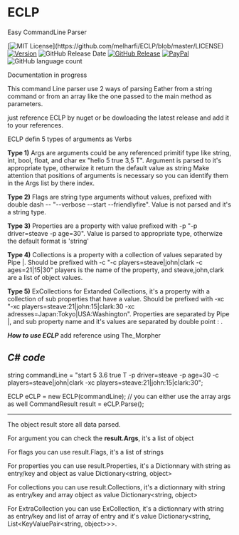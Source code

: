 # ECLP
Easy CommandLine Parser

[![MIT License](https://img.shields.io/apm/l/atomic-design-ui.svg?)](https://github.com/melharfi/ECLP/blob/master/LICENSE)
[![Version](https://badge.fury.io/gh/tterb%2FHyde.svg)](https://github.com/melharfi/ECLP)
![GitHub Release Date](https://img.shields.io/github/release-date/melharfi/ECLP?color=Green)
[![GitHub Release](https://img.shields.io/github/v/release/melharfi/ECLP)](https://github.com/melharfi/ECLP/releases) 
[![PayPal](https://img.shields.io/badge/paypal-donate-yellow.svg)](https://www.paypal.com/cgi-bin/webscr?cmd=_s-xclick&hosted_button_id=VN92ND2CDMX92)
![GitHub language count](https://img.shields.io/github/languages/count/melharfi/ECLP?color=red)

Documentation in progress

This command Line parser use 2 ways of parsing
Eather from a string command or from an array like the one passed to the main method as parameters.

just reference ECLP by nuget or be dowloading the latest release and add it to your references.

ECLP defin 5 types of arguments as Verbs

**Type 1)** Args are arguments could be any referenced primitif type like string, int, bool, float, and char ex "hello 5 true 3,5 T".
Argument is parsed to it's appropriate type, otherwize it return the default value as string
Make attention that positions of arguments is necessary so you can identify them in the Args list by there index.

**Type 2)** Flags are string type arguments without values, prefixed with double dash -- "--verbose --start --friendlyfire".
Value is not parsed and it's a string type.

**Type 3)** Properties are a property with value prefixed with -p "-p driver=steave -p age=30".
Value is parsed to appropriate type, otherwize the default format is 'string'

**Type 4)** Collections is a property with a collection of values separated by Pipe |.
Should be prefixed with -c "-c players=steave|john|clark -c ages=21|15|30" players is the name of the property, and steave,john,clark are a list of object values.

**Type 5)** ExCollections for Extanded Collections, it's a property with a collection of sub properties that have a value.
Should be prefixed with -xc "-xc players=steave:21|john:15|clark:30 -xc adresses=Japan:Tokyo|USA:Washington".
Properties are separated by Pipe |, and sub property name and it's values are separated by double point : .

***How to use ECLP***
add reference using The_Morpher

***C# code***
--------------------------------
string commandLine = "start 5 3.6 true T -p driver=steave -p age=30 -c players=steave|john|clark -xc players=steave:21|john:15|clark:30";

ECLP eCLP = new ECLP(commandLine);
// you can either use the array args as well
CommandResult result = eCLP.Parse();

-------------------------------

The object result store all data parsed.

For argument you can check the **result.Args**, it's a list of object

For flags you can use result.Flags, it's a list of strings

For properties you can use result.Properties, it's a Dictionnary with string as entry/key and object as value Dictionary<string, object>

For collections you can use result.Collections, it's a dictionnary with string as entry/key and array object as value Dictionary<string, object>

For ExtraCollection you can use ExCollection, it's a dictionnary with string as entry/key and list of array of entry and it's value Dictionary<string, List<KeyValuePair<string, object>>>.



